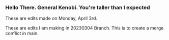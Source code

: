 ### Hello There. General Kenobi. You're taller than I expected

These are edits made on Monday, April 3rd.

These are edits I am making in 20230304 Branch. This is to create a merge conflict in main. 